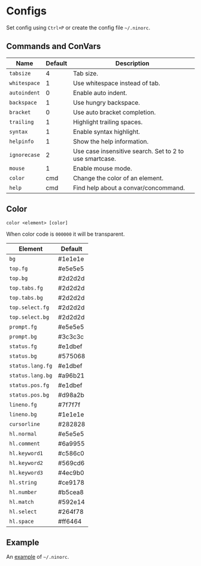 # Configs
Set config using `Ctrl+P` or create the config file `~/.ninorc`.

## Commands and ConVars
| Name | Default | Description |
| - | - | - |
| `tabsize` | 4 | Tab size. |
| `whitespace` | 1 | Use whitespace instead of tab. |
| `autoindent` | 0 | Enable auto indent. |
| `backspace` | 1 | Use hungry backspace. |
| `bracket` | 0 | Use auto bracket completion. |
| `trailing` | 1 | Highlight trailing spaces. |
| `syntax` | 1 | Enable syntax highlight. |
| `helpinfo` | 1 | Show the help information. |
| `ignorecase` | 2 | Use case insensitive search. Set to 2 to use smartcase. |
| `mouse` | 1 | Enable mouse mode. |
| `color` | cmd | Change the color of an element. |
| `help` | cmd | Find help about a convar/concommand. |

## Color
`color <element> [color]`

When color code is `000000` it will be transparent.

| Element | Default |
| - | - |
| `bg` | #1e1e1e |
| `top.fg` | #e5e5e5 |
| `top.bg` | #2d2d2d |
| `top.tabs.fg` | #2d2d2d |
| `top.tabs.bg` | #2d2d2d |
| `top.select.fg` | #2d2d2d |
| `top.select.bg` | #2d2d2d |
| `prompt.fg` | #e5e5e5 |
| `prompt.bg` | #3c3c3c |
| `status.fg` | #e1dbef |
| `status.bg` | #575068 |
| `status.lang.fg` | #e1dbef |
| `status.lang.bg` | #a96b21 |
| `status.pos.fg` | #e1dbef |
| `status.pos.bg` | #d98a2b |
| `lineno.fg` | #7f7f7f |
| `lineno.bg` | #1e1e1e |
| `cursorline` | #282828 |
| `hl.normal` | #e5e5e5 |
| `hl.comment` | #6a9955 |
| `hl.keyword1` | #c586c0 |
| `hl.keyword2` | #569cd6 |
| `hl.keyword3` | #4ec9b0 |
| `hl.string` | #ce9178 |
| `hl.number` | #b5cea8 |
| `hl.match` | #592e14 |
| `hl.select` | #264f78 |
| `hl.space` | #ff6464 |

## Example
An [example](example.ninorc) of `~/.ninorc`.

